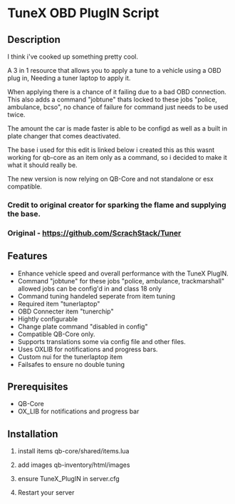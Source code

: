 # TuneX OBD PlugIN Script

## Description

I think i've cooked up something pretty cool. 

A 3 in 1 resource that allows you to apply a tune to a vehicle using a OBD plug in, Needing a tuner laptop to apply it. 

When applying there is a chance of it failing due to a bad OBD connection. 
This also adds a command "jobtune" thats locked to these jobs "police, ambulance, bcso",
no chance of failure for command just needs to be used twice. 

The amount the car is made faster is able to be configd as well as a built in plate changer that comes deactivated.  

The base i used for this edit is linked below i created this as this wasnt working for qb-core as an item only as a command, so i decided to make it what it should really be. 

The new version is now relying on QB-Core and not standalone or esx compatible.

### Credit to original creator for sparking the flame and supplying the base.
### Original - https://github.com/ScrachStack/Tuner

## Features

- Enhance vehicle speed and overall performance with the TuneX PlugIN.
- Command "jobtune" for these jobs "police, ambulance, trackmarshall" allowed jobs can be config'd in  and class 18 only
- Command tuning handeled seperate from item tuning
- Required item "tunerlaptop"
- OBD Connecter item "tunerchip"
- Hightly configurable
- Change plate command "disabled in config"
- Compatible QB-Core only.
- Supports translations some via config file and other files.
- Uses OXLIB for notifications and progress bars.
- Custom nui for the tunerlaptop item
- Failsafes to ensure no double tuning

## Prerequisites

- QB-Core 
- OX_LIB for notifications and progress bar

## Installation

1) install items qb-core/shared/items.lua

2) add images qb-inventory/html/images

3) ensure TuneX_PlugIN in server.cfg

4) Restart your server
